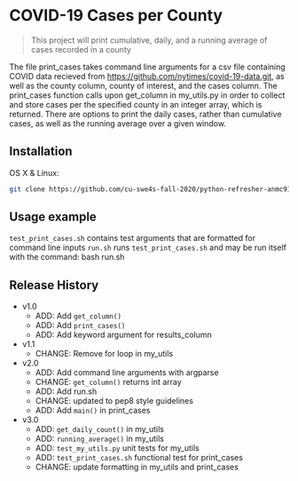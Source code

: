 # COVID-19 Cases per County
> This project will print cumulative, daily, and a running average of cases recorded in a county

The file print_cases takes command line arguments for a csv file containing COVID data 
recieved from https://github.com/nytimes/covid-19-data.git, as well as the county column, 
county of interest, and the cases column. The print_cases function calls upon get_column 
in my_utils.py in order to collect and store cases per the specified county in an integer 
array, which is returned. There are options to print the daily cases, rather than cumulative
cases, as well as the running average over a given window. 

## Installation

OS X & Linux:

```sh
git clone https://github.com/cu-swe4s-fall-2020/python-refresher-anmc9115.git
```

## Usage example
`test_print_cases.sh` contains test arguments that are formatted for command line inputs
`run.sh` runs `test_print_cases.sh` and may be run itself with the command: bash run.sh

## Release History

* v1.0
    * ADD: Add `get_column()`
    * ADD: Add `print_cases()`
    * ADD: Add keyword argument for results_column
* v1.1
    * CHANGE: Remove for loop in my_utils
* v2.0
    * ADD: Add command line arguments with argparse
    * CHANGE: `get_column()` returns int array
    * ADD: Add run.sh
    * CHANGE: updated to pep8 style guidelines
    * ADD: Add `main()` in print_cases
* v3.0
    * ADD: `get_daily_count()` in my_utils
    * ADD: `running_average()` in my_utils
    * ADD: `test_my_utils.py` unit tests for my_utils
    * ADD: `test_print_cases.sh` functional test for print_cases
    * CHANGE: update formatting in my_utils and print_cases
